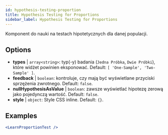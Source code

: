 ```yaml
---
id: hypothesis-testing-proportion
title: Hypothesis Testing for Proportions
sidebar_label: Hypothesis Testing for Proportions
---
```


Komponent do nauki na testach hipotetycznych dla danej populacji.

## Options

* __types__ | `array<string>`: typ(-y) badania (`Jedna Próbka`, `Dwie Próbki`), które widżet powinien eksponować. Default: `[
  'One-Sample',
  'Two-Sample'
]`.
* __feedback__ | `boolean`: kontroluje, czy mają być wyświetlane przyciski sprzężenia zwrotnego. Default: `false`.
* __nullHypothesisAsValue__ | `boolean`: zawsze wyświetlać hipotezę zerową jako pojedynczą wartość. Default: `false`.
* __style__ | `object`: Style CSS inline. Default: `{}`.


## Examples

```jsx live
<LearnProportionTest />
```

